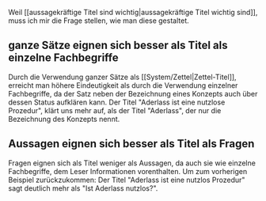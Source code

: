 Weil [[aussagekräftige Titel sind wichtig|aussagekräftige Titel wichtig sind]], muss ich mir die Frage stellen, wie man diese gestaltet.
## ganze Sätze eignen sich besser als Titel als einzelne Fachbegriffe

Durch die Verwendung ganzer Sätze als [[System/Zettel|Zettel-Titel]], erreicht man höhere Eindeutigkeit als durch die Verwendung einzelner Fachbegriffe, da der Satz neben der Bezeichnung eines Konzepts auch über dessen Status aufklären kann. Der Titel "Aderlass ist eine nutzlose Prozedur", klärt uns mehr auf, als der Titel "Aderlass", der nur die Bezeichnung des Konzepts nennt.

## Aussagen eignen sich besser als Titel als Fragen

Fragen eignen sich als Titel weniger als Aussagen, da auch sie wie einzelne Fachbegriffe, dem Leser Informationen vorenthalten. Um zum vorherigen Beispiel zurückzukommen: Der Titel "Aderlass ist eine nutzlos Prozedur" sagt deutlich mehr als "Ist Aderlass nutzlos?".